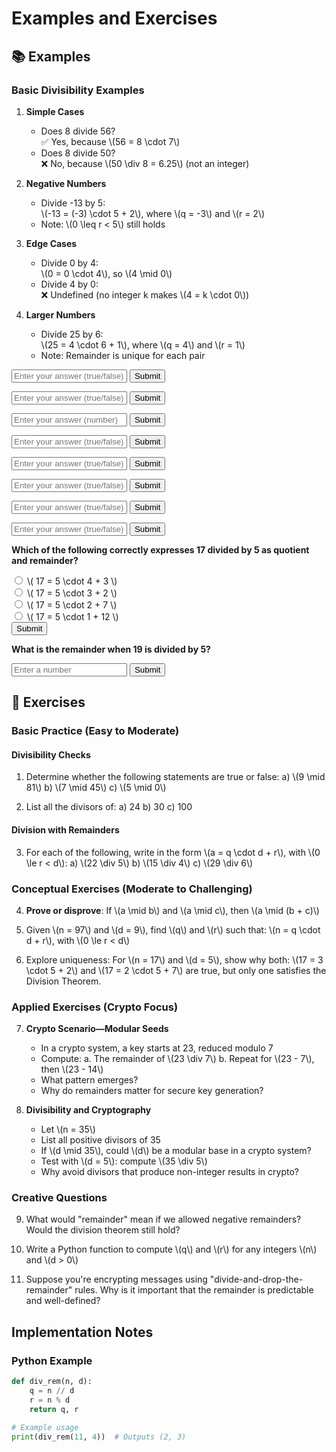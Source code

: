 # Examples and Exercises

## 📚 Examples

### Basic Divisibility Examples
1. **Simple Cases**
   - Does 8 divide 56?  
     ✅ Yes, because \\(56 = 8 \cdot 7\\)
   - Does 8 divide 50?  
     ❌ No, because \\(50 \div 8 = 6.25\\) (not an integer)

2. **Negative Numbers**
   - Divide -13 by 5:  
     \\(-13 = (-3) \cdot 5 + 2\\), where \\(q = -3\\) and \\(r = 2\\)
   - Note: \\(0 \leq r < 5\\) still holds

3. **Edge Cases**
   - Divide 0 by 4:  
     \\(0 = 0 \cdot 4\\), so \\(4 \mid 0\\)
   - Divide 4 by 0:  
     ❌ Undefined (no integer k makes \\(4 = k \cdot 0\\))

4. **Larger Numbers**
   - Divide 25 by 6:  
     \\(25 = 4 \cdot 6 + 1\\), where \\(q = 4\\) and \\(r = 1\\)
   - Note: Remainder is unique for each pair
<!DOCTYPE html>
<html>
<head>
  <script src="https://cdnjs.cloudflare.com/ajax/libs/mathjax/2.7.9/MathJax.js?config=TeX-AMS-MML_HTMLorMML"></script>
</head>
<body>
  <div class="exercise" data-question="1. Does \( 6 \mid 18 \)?" data-answer="true">
    <p class="question"></p>
    <input type="text" class="answer" placeholder="Enter your answer (true/false)">
    <button class="submit">Submit</button>
    <p class="feedback"></p>
  </div>

  <div class="exercise" data-question="2. For \( 13 \div 5 \), is the remainder 3?" data-answer="true">
    <p class="question"></p>
    <input type="text" class="answer" placeholder="Enter your answer (true/false)">
    <button class="submit">Submit</button>
    <p class="feedback"></p>
  </div>

  <div class="exercise" data-question="3. For \( 20 \div 7 \), what is the quotient?" data-answer="2">
    <p class="question"></p>
    <input type="text" class="answer" placeholder="Enter your answer (number)">
    <button class="submit">Submit</button>
    <p class="feedback"></p>
  </div>

  <script>
    document.querySelectorAll('.exercise').forEach(exercise => {
      // Set the question text
      const questionText = exercise.getAttribute('data-question');
      exercise.querySelector('.question').textContent = questionText;

      // Get elements
      const input = exercise.querySelector('.answer');
      const button = exercise.querySelector('.submit');
      const feedback = exercise.querySelector('.feedback');
      const correctAnswer = exercise.getAttribute('data-answer').toLowerCase();

      // Function to check the answer
      function checkAnswer() {
        const userAnswer = input.value.trim().toLowerCase();
        if (userAnswer === correctAnswer) {
          feedback.textContent = "✅ Correct!";
          feedback.style.color = "green";
        } else {
          feedback.textContent = "❌ Incorrect. Try again.";
          feedback.style.color = "red";
        }
      }

      // Submit on button click
      button.addEventListener('click', checkAnswer);

      // Submit on Enter key
      input.addEventListener('keypress', (event) => {
        if (event.key === 'Enter') {
          checkAnswer();
        }
      });
    });

    // Trigger MathJax to render LaTeX
    MathJax.Hub.Queue(["Typeset", MathJax.Hub]);
  </script>
</body>
<script>
  // MathJax render
  MathJax.Hub.Queue(["Typeset", MathJax.Hub]);

  // Multiple-choice checking
  document.querySelectorAll('.mc-exercise').forEach(ex => {
    const correct = ex.getAttribute('data-correct');
    const button = ex.querySelector('.check-mc');
    const feedback = ex.querySelector('.mc-feedback');

    button.addEventListener('click', () => {
      const selected = ex.querySelector('input[type="radio"]:checked');
      if (!selected) {
        feedback.textContent = "❗ Please select an answer.";
        feedback.style.color = "orange";
      } else if (selected.value === correct) {
        feedback.textContent = "✅ Correct!";
        feedback.style.color = "green";
      } else {
        feedback.textContent = "❌ Incorrect. Try again.";
        feedback.style.color = "red";
      }
    });
  });

  // Fill-in-the-blank checking
  document.querySelectorAll('.fitb-exercise').forEach(ex => {
    const correct = ex.getAttribute('data-answer').trim();
    const input = ex.querySelector('.fitb-input');
    const button = ex.querySelector('.check-fitb');
    const feedback = ex.querySelector('.fitb-feedback');

    function check() {
      const user = input.value.trim();
      if (user === correct) {
        feedback.textContent = "✅ Correct!";
        feedback.style.color = "green";
      } else {
        feedback.textContent = "❌ Incorrect. Try again.";
        feedback.style.color = "red";
      }
    }

    button.addEventListener('click', check);
    input.addEventListener('keypress', (e) => {
      if (e.key === 'Enter') check();
    });
  });
</script>

</html>

<!DOCTYPE html>
<html>
<head>
  <script src="https://cdnjs.cloudflare.com/ajax/libs/mathjax/2.7.9/MathJax.js?config=TeX-AMS-MML_HTMLorMML"></script>
</head>
<body>

  <div class="exercise" data-question="1. \(3 \mid 12\)" data-answer="true">
    <p class="question"></p>
    <input type="text" class="answer" placeholder="Enter your answer (true/false)">
    <button class="submit">Submit</button>
    <p class="feedback"></p>
  </div>

  <div class="exercise" data-question="2. \(7 \mid 29\)" data-answer="false">
    <p class="question"></p>
    <input type="text" class="answer" placeholder="Enter your answer (true/false)">
    <button class="submit">Submit</button>
    <p class="feedback"></p>
  </div>

  <div class="exercise" data-question="3. In \(11 = 2 \cdot 4 + 3\), is 3 the remainder?" data-answer="true">
    <p class="question"></p>
    <input type="text" class="answer" placeholder="Enter your answer (true/false)">
    <button class="submit">Submit</button>
    <p class="feedback"></p>
  </div>

  <div class="exercise" data-question="4. The remainder when dividing 14 by 5 is 4." data-answer="true">
    <p class="question"></p>
    <input type="text" class="answer" placeholder="Enter your answer (true/false)">
    <button class="submit">Submit</button>
    <p class="feedback"></p>
  </div>

  <div class="exercise" data-question="5. \(9 \div 3\) has a remainder of 3." data-answer="false">
    <p class="question"></p>
    <input type="text" class="answer" placeholder="Enter your answer (true/false)">
    <button class="submit">Submit</button>
    <p class="feedback"></p>
  </div>

  <script>
    document.querySelectorAll('.exercise').forEach(exercise => {
      const questionText = exercise.getAttribute('data-question');
      exercise.querySelector('.question').textContent = questionText;

      const input = exercise.querySelector('.answer');
      const button = exercise.querySelector('.submit');
      const feedback = exercise.querySelector('.feedback');
      const correctAnswer = exercise.getAttribute('data-answer').toLowerCase();

      function checkAnswer() {
        const userAnswer = input.value.trim().toLowerCase();
        if (userAnswer === correctAnswer) {
          feedback.textContent = "✅ Correct!";
          feedback.style.color = "green";
        } else {
          feedback.textContent = "❌ Incorrect. Try again.";
          feedback.style.color = "red";
        }
      }

      button.addEventListener('click', checkAnswer);
      input.addEventListener('keypress', (event) => {
        if (event.key === 'Enter') {
          checkAnswer();
        }
      });
    });

    MathJax.Hub.Queue(["Typeset", MathJax.Hub]);
  </script>
</body>
</html>

<div class="mc-exercise" data-correct="b">
  <p><strong>Which of the following correctly expresses 17 divided by 5 as quotient and remainder?</strong></p>
  <form>
    <label><input type="radio" name="mc1" value="a"> \( 17 = 5 \cdot 4 + 3 \)</label><br>
    <label><input type="radio" name="mc1" value="b"> \( 17 = 5 \cdot 3 + 2 \)</label><br>
    <label><input type="radio" name="mc1" value="c"> \( 17 = 5 \cdot 2 + 7 \)</label><br>
    <label><input type="radio" name="mc1" value="d"> \( 17 = 5 \cdot 1 + 12 \)</label><br>
    <button type="button" class="check-mc">Submit</button>
    <p class="mc-feedback"></p>
  </form>
</div>

<div class="fitb-exercise" data-answer="4">
  <p><strong>What is the remainder when 19 is divided by 5?</strong></p>
  <input type="text" class="fitb-input" placeholder="Enter a number">
  <button type="button" class="check-fitb">Submit</button>
  <p class="fitb-feedback"></p>
</div>

<script>
  // MathJax render
  MathJax.Hub.Queue(["Typeset", MathJax.Hub]);

  // Multiple-choice checking
  document.querySelectorAll('.mc-exercise').forEach(ex => {
    const correct = ex.getAttribute('data-correct');
    const button = ex.querySelector('.check-mc');
    const feedback = ex.querySelector('.mc-feedback');

    button.addEventListener('click', () => {
      const selected = ex.querySelector('input[type="radio"]:checked');
      if (!selected) {
        feedback.textContent = "❗ Please select an answer.";
        feedback.style.color = "orange";
      } else if (selected.value === correct) {
        feedback.textContent = "✅ Correct!";
        feedback.style.color = "green";
      } else {
        feedback.textContent = "❌ Incorrect. Try again.";
        feedback.style.color = "red";
      }
    });
  });

  // Fill-in-the-blank checking
  document.querySelectorAll('.fitb-exercise').forEach(ex => {
    const correct = ex.getAttribute('data-answer').trim();
    const input = ex.querySelector('.fitb-input');
    const button = ex.querySelector('.check-fitb');
    const feedback = ex.querySelector('.fitb-feedback');

    function check() {
      const user = input.value.trim();
      if (user === correct) {
        feedback.textContent = "✅ Correct!";
        feedback.style.color = "green";
      } else {
        feedback.textContent = "❌ Incorrect. Try again.";
        feedback.style.color = "red";
      }
    }

    button.addEventListener('click', check);
    input.addEventListener('keypress', (e) => {
      if (e.key === 'Enter') check();
    });
  });
</script>





## 📝 Exercises

### Basic Practice (Easy to Moderate)

#### Divisibility Checks
1. Determine whether the following statements are true or false:
   a) \\(9 \mid 81\\)
   b) \\(7 \mid 45\\)
   c) \\(5 \mid 0\\)

2. List all the divisors of:
   a) 24
   b) 30
   c) 100

#### Division with Remainders
3. For each of the following, write in the form \\(a = q \cdot d + r\\), with \\(0 \le r < d\\):
   a) \\(22 \div 5\\)
   b) \\(15 \div 4\\)
   c) \\(29 \div 6\\)

### Conceptual Exercises (Moderate to Challenging)

4. **Prove or disprove**: If \\(a \mid b\\) and \\(a \mid c\\), then \\(a \mid (b + c)\\)

5. Given \\(n = 97\\) and \\(d = 9\\), find \\(q\\) and \\(r\\) such that:
   \\(n = q \cdot d + r\\), with \\(0 \le r < d\\)

6. Explore uniqueness:
   For \\(n = 17\\) and \\(d = 5\\), show why both:
   \\(17 = 3 \cdot 5 + 2\\) and \\(17 = 2 \cdot 5 + 7\\)
   are true, but only one satisfies the Division Theorem.

### Applied Exercises (Crypto Focus)

7. **Crypto Scenario—Modular Seeds**
   - In a crypto system, a key starts at 23, reduced modulo 7
   - Compute:
     a. The remainder of \\(23 \div 7\\)
     b. Repeat for \\(23 - 7\\), then \\(23 - 14\\)
   - What pattern emerges?
   - Why do remainders matter for secure key generation?

8. **Divisibility and Cryptography**
   - Let \\(n = 35\\)
   - List all positive divisors of 35
   - If \\(d \mid 35\\), could \\(d\\) be a modular base in a crypto system?
   - Test with \\(d = 5\\): compute \\(35 \div 5\\)
   - Why avoid divisors that produce non-integer results in crypto?

### Creative Questions

9. What would "remainder" mean if we allowed negative remainders? Would the division theorem still hold?

10. Write a Python function to compute \\(q\\) and \\(r\\) for any integers \\(n\\) and \\(d > 0\\)

11. Suppose you're encrypting messages using "divide-and-drop-the-remainder" rules. Why is it important that the remainder is predictable and well-defined?

## Implementation Notes

### Python Example
```python
def div_rem(n, d):
    q = n // d
    r = n % d
    return q, r

# Example usage
print(div_rem(11, 4))  # Outputs (2, 3)
```
